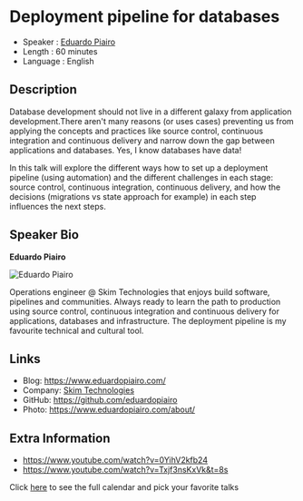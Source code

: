 Deployment pipeline for databases
=================================================

* Speaker   : [Eduardo Piairo](https://pixels.camp/eduardopiairo)
* Length    : 60 minutes
* Language  : English

Description
-----------

Database development should not live in a different galaxy from application development.There aren't many reasons (or uses cases) preventing us from applying the concepts and practices like source control, continuous integration and continuous delivery and narrow down the gap between applications and databases. Yes, I know databases have data!

In this talk will explore the different ways how to set up a deployment pipeline (using automation) and the different challenges in each stage: source control, continuous integration, continuous delivery, and how the decisions (migrations vs state approach for example) in each step influences the next steps.

Speaker Bio
-----------

**Eduardo Piairo**

![Eduardo Piairo](https://avatars0.githubusercontent.com/u/11322785?v=4)

Operations engineer @ Skim Technologies that enjoys build software, pipelines and communities. Always ready to learn the path to production using source control, continuous integration and continuous delivery for applications, databases and infrastructure. The deployment pipeline is my favourite technical and cultural tool.

Links
-----

* Blog: https://www.eduardopiairo.com/
* Company: [Skim Technologies](https://www.skimtechnologies.com/) 
* GitHub: https://github.com/eduardopiairo
* Photo: https://www.eduardopiairo.com/about/

Extra Information
-----------------

* https://www.youtube.com/watch?v=0YihV2kfb24
* https://www.youtube.com/watch?v=Txjf3nsKxVk&t=8s

Click [here][1] to see the full calendar and pick your favorite talks

[1]: https://pixels.camp/schedule/
